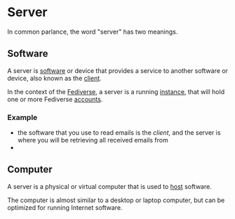 # Server

In common parlance, the word "server" has two meanings.

## Software

A server is [software](/docs/glossary/software) or device that provides a service to another software or device, also known as the [client](/docs/glossary/client).

In the context of the [Fediverse](/docs/glossary/fediverse), a server is a running [instance](/docs/glossary/instance), that will hold one or more Fediverse [accounts](/docs/glossary/account).

### Example

- the software that you use to read emails is the *client*, and the server is where you will be retrieving all received emails from
- 

## Computer

A server is a physical or virtual computer that is used to [host](/docs/glossary/host) software.

The computer is almost similar to a desktop or laptop computer, but can be optimized for running Internet software.